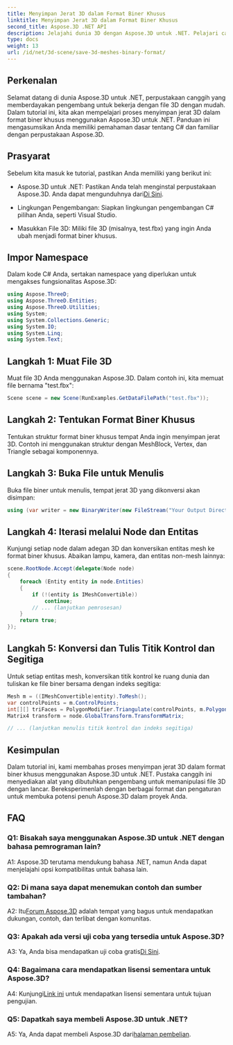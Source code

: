 ```yaml
---
title: Menyimpan Jerat 3D dalam Format Biner Khusus
linktitle: Menyimpan Jerat 3D dalam Format Biner Khusus
second_title: Aspose.3D .NET API
description: Jelajahi dunia 3D dengan Aspose.3D untuk .NET. Pelajari cara menyimpan jerat dalam format biner khusus.
type: docs
weight: 13
url: /id/net/3d-scene/save-3d-meshes-binary-format/
---
```

## Perkenalan

Selamat datang di dunia Aspose.3D untuk .NET, perpustakaan canggih yang memberdayakan pengembang untuk bekerja dengan file 3D dengan mudah. Dalam tutorial ini, kita akan mempelajari proses menyimpan jerat 3D dalam format biner khusus menggunakan Aspose.3D untuk .NET. Panduan ini mengasumsikan Anda memiliki pemahaman dasar tentang C# dan familiar dengan perpustakaan Aspose.3D.

## Prasyarat

Sebelum kita masuk ke tutorial, pastikan Anda memiliki yang berikut ini:

-  Aspose.3D untuk .NET: Pastikan Anda telah menginstal perpustakaan Aspose.3D. Anda dapat mengunduhnya dari[Di Sini](https://releases.aspose.com/3d/net/).

- Lingkungan Pengembangan: Siapkan lingkungan pengembangan C# pilihan Anda, seperti Visual Studio.

- Masukkan File 3D: Miliki file 3D (misalnya, test.fbx) yang ingin Anda ubah menjadi format biner khusus.

## Impor Namespace

Dalam kode C# Anda, sertakan namespace yang diperlukan untuk mengakses fungsionalitas Aspose.3D:

```csharp
using Aspose.ThreeD;
using Aspose.ThreeD.Entities;
using Aspose.ThreeD.Utilities;
using System;
using System.Collections.Generic;
using System.IO;
using System.Linq;
using System.Text;
```

## Langkah 1: Muat File 3D

Muat file 3D Anda menggunakan Aspose.3D. Dalam contoh ini, kita memuat file bernama "test.fbx":

```csharp
Scene scene = new Scene(RunExamples.GetDataFilePath("test.fbx"));
```

## Langkah 2: Tentukan Format Biner Khusus

Tentukan struktur format biner khusus tempat Anda ingin menyimpan jerat 3D. Contoh ini menggunakan struktur dengan MeshBlock, Vertex, dan Triangle sebagai komponennya.

## Langkah 3: Buka File untuk Menulis

Buka file biner untuk menulis, tempat jerat 3D yang dikonversi akan disimpan:

```csharp
using (var writer = new BinaryWriter(new FileStream("Your Output Directory" + "Save3DMeshesInCustomBinaryFormat_out", FileMode.Create, FileAccess.Write)))
```

## Langkah 4: Iterasi melalui Node dan Entitas

Kunjungi setiap node dalam adegan 3D dan konversikan entitas mesh ke format biner khusus. Abaikan lampu, kamera, dan entitas non-mesh lainnya:

```csharp
scene.RootNode.Accept(delegate(Node node)
{
    foreach (Entity entity in node.Entities)
    {
        if (!(entity is IMeshConvertible))
            continue;
        // ... (lanjutkan pemrosesan)
    }
    return true;
});
```

## Langkah 5: Konversi dan Tulis Titik Kontrol dan Segitiga

Untuk setiap entitas mesh, konversikan titik kontrol ke ruang dunia dan tuliskan ke file biner bersama dengan indeks segitiga:

```csharp
Mesh m = ((IMeshConvertible)entity).ToMesh();
var controlPoints = m.ControlPoints;
int[][] triFaces = PolygonModifier.Triangulate(controlPoints, m.Polygons);
Matrix4 transform = node.GlobalTransform.TransformMatrix;

// ... (lanjutkan menulis titik kontrol dan indeks segitiga)
```

## Kesimpulan

Dalam tutorial ini, kami membahas proses menyimpan jerat 3D dalam format biner khusus menggunakan Aspose.3D untuk .NET. Pustaka canggih ini menyediakan alat yang dibutuhkan pengembang untuk memanipulasi file 3D dengan lancar. Bereksperimenlah dengan berbagai format dan pengaturan untuk membuka potensi penuh Aspose.3D dalam proyek Anda.

## FAQ

### Q1: Bisakah saya menggunakan Aspose.3D untuk .NET dengan bahasa pemrograman lain?

A1: Aspose.3D terutama mendukung bahasa .NET, namun Anda dapat menjelajahi opsi kompatibilitas untuk bahasa lain.

### Q2: Di mana saya dapat menemukan contoh dan sumber tambahan?

 A2: Itu[Forum Aspose.3D](https://forum.aspose.com/c/3d/18) adalah tempat yang bagus untuk mendapatkan dukungan, contoh, dan terlibat dengan komunitas.

### Q3: Apakah ada versi uji coba yang tersedia untuk Aspose.3D?

 A3: Ya, Anda bisa mendapatkan uji coba gratis[Di Sini](https://releases.aspose.com/).

### Q4: Bagaimana cara mendapatkan lisensi sementara untuk Aspose.3D?

 A4: Kunjungi[Link ini](https://purchase.aspose.com/temporary-license/) untuk mendapatkan lisensi sementara untuk tujuan pengujian.

### Q5: Dapatkah saya membeli Aspose.3D untuk .NET?

 A5: Ya, Anda dapat membeli Aspose.3D dari[halaman pembelian](https://purchase.aspose.com/buy).